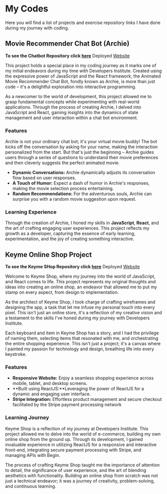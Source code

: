 # My Codes

Here you will find a list of projects and exercise repository links I have done during my journey with coding.

## Movie Recommender Chat Bot (Archie)

**To see the Chatbot Repository click [here](https://github.com/Developers-Institute-Classrooms/01-project---build-a-chatbot-Kahayla)**
Deployed [Website](https://build-a-chatbot-t46u.onrender.com)

This project holds a special place in my coding journey as it marks one of my initial endeavors during my time with Developers Institute. Created using the expressive power of JavaScript and the React framework, the Animated Movie Recommender Chat Bot, fondly known as Archie, is more than just code – it's a delightful exploration into interactive programming.

As a newcomer to the world of development, this project allowed me to grasp fundamental concepts while experimenting with real-world applications. Through the process of creating Archie, I delved into JavaScript and React, gaining insights into the dynamics of state management and user interaction within a chat bot environment.

### Features

Archie is not your ordinary chat bot; it's your virtual movie buddy! The bot kicks off the conversation by asking for your name, making the interaction personalized from the start. But that's just the beginning – Archie guides users through a series of questions to understand their movie preferences and then cleverly suggests the perfect animated movie.

- **Dynamic Conversations:** Archie dynamically adjusts its conversation flow based on user responses.
- **A Touch of Humor:** Expect a dash of humor in Archie's responses, making the movie selection process entertaining.
- **Random Recommendations:** For the adventurous souls, Archie can surprise you with a random movie suggestion upon request.

### Learning Experience

Through the creation of Archie, I honed my skills in **JavaScript**, **React**, and the art of crafting engaging user experiences. This project reflects my growth as a developer, capturing the essence of early learning, experimentation, and the joy of creating something interactive.

## Keyme Online Shop Project

**To see the Keyme SHop Repository click [here](https://github.com/Developers-Institute-Classrooms/01-project---online-shop-individual-Kahayla)**
Deployed [Website](https://react-online-shop-keyme-shop.onrender.com)

Welcome to Keyme Shop, where my journey into the world of JavaScript, and React comes to life. This project represents my original thoughts and ideas into creating an online shop, an endeavor that allowed me to put my stamp on every aspect, from design to implementation.

As the architect of Keyme Shop, I took charge of crafting wireframes and designing the app, a task that let me infuse my personal touch into every pixel. This isn't just an online store, it's a reflection of my creative vision and a testament to the skills I've honed during my journey with Developers Institute.

Each keyboard and item in Keyme Shop has a story, and I had the privilege of naming them, selecting items that resonated with me, and orchestrating the entire shopping experience. This isn't just a project; it's a canvas where I painted my passion for technology and design, breathing life into every keystroke.

### Features

- **Responsive Website:** Enjoy a seamless shopping experience across mobile, tablet, and desktop screens.
- **Built using ReactJS:**Leveraging the power of ReactJS for a dynamic and engaging user interface.
- **Stripe Integration:** Effortless product management and secure checkout facilitated by the Stripe payment processing network

### Learning Journey

Keyme Shop is a reflection of my journey at Developers Institute. This project allowed me to delve into the world of e-commerce, building my own online shop from the ground up. Through its development, I gained invaluable experience in utilizing ReactJS for a responsive and interactive front-end, integrating secure payment processing with Stripe, and managing APIs with Begin.

The process of crafting Keyme Shop taught me the importance of attention to detail, the significance of user experience, and the art of blending aesthetics with functionality. Building an online shop from scratch was not just a technical endeavor; it was a journey of creativity, problem-solving, and continuous learning.
